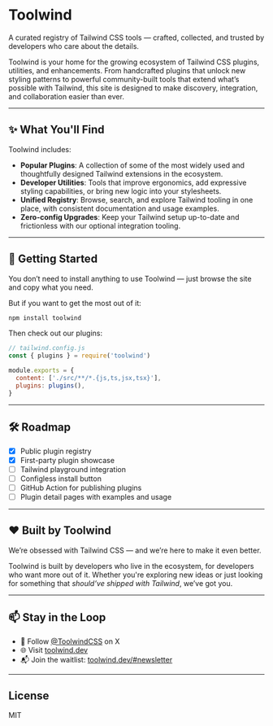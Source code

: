 # Toolwind

A curated registry of Tailwind CSS tools — crafted, collected, and trusted by developers who care about the details.

Toolwind is your home for the growing ecosystem of Tailwind CSS plugins, utilities, and enhancements. From handcrafted plugins that unlock new styling patterns to powerful community-built tools that extend what’s possible with Tailwind, this site is designed to make discovery, integration, and collaboration easier than ever.

---

## ✨ What You'll Find

Toolwind includes:

- **Popular Plugins**: A collection of some of the most widely used and thoughtfully designed Tailwind extensions in the ecosystem.
- **Developer Utilities**: Tools that improve ergonomics, add expressive styling capabilities, or bring new logic into your stylesheets.
- **Unified Registry**: Browse, search, and explore Tailwind tooling in one place, with consistent documentation and usage examples.
- **Zero-config Upgrades**: Keep your Tailwind setup up-to-date and frictionless with our optional integration tooling.

---

## 🚀 Getting Started

You don’t need to install anything to use Toolwind — just browse the site and copy what you need.

But if you want to get the most out of it:

```bash
npm install toolwind
```

Then check out our plugins:

```js
// tailwind.config.js
const { plugins } = require('toolwind')

module.exports = {
  content: ['./src/**/*.{js,ts,jsx,tsx}'],
  plugins: plugins(),
}
```

---

## 🛠️ Roadmap

- [x] Public plugin registry
- [x] First-party plugin showcase
- [ ] Tailwind playground integration
- [ ] Configless install button
- [ ] GitHub Action for publishing plugins
- [ ] Plugin detail pages with examples and usage

---

## ❤️ Built by Toolwind

We’re obsessed with Tailwind CSS — and we’re here to make it even better.

Toolwind is built by developers who live in the ecosystem, for developers who want more out of it. Whether you're exploring new ideas or just looking for something that *should’ve shipped with Tailwind*, we’ve got you.

---

## 📫 Stay in the Loop

- 🧵 Follow [@ToolwindCSS](https://twitter.com/toolwindcss) on X  
- 🌐 Visit [toolwind.dev](https://toolwind.dev)  
- 📬 Join the waitlist: [toolwind.dev/#newsletter](https://toolwind.dev/#newsletter)

---

## License

MIT